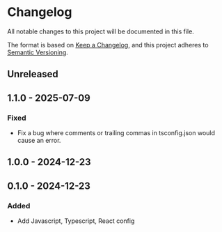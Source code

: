 # Changelog

All notable changes to this project will be documented in this file.

The format is based on [Keep a Changelog](https://keepachangelog.com/en/1.0.0/),
and this project adheres to [Semantic Versioning](https://semver.org/spec/v2.0.0.html).

## Unreleased

## 1.1.0 - 2025-07-09
### Fixed
- Fix a bug where comments or trailing commas in tsconfig.json would cause an error.

## 1.0.0 - 2024-12-23

## 0.1.0 - 2024-12-23
### Added
- Add Javascript, Typescript, React config

